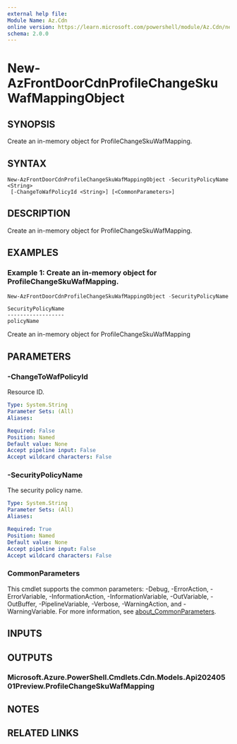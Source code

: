 ```yaml
---
external help file:
Module Name: Az.Cdn
online version: https://learn.microsoft.com/powershell/module/Az.Cdn/new-AzFrontDoorCdnProfileChangeSkuWafMappingObject
schema: 2.0.0
---
```


# New-AzFrontDoorCdnProfileChangeSkuWafMappingObject

## SYNOPSIS
Create an in-memory object for ProfileChangeSkuWafMapping.

## SYNTAX

```
New-AzFrontDoorCdnProfileChangeSkuWafMappingObject -SecurityPolicyName <String>
 [-ChangeToWafPolicyId <String>] [<CommonParameters>]
```

## DESCRIPTION
Create an in-memory object for ProfileChangeSkuWafMapping.

## EXAMPLES

### Example 1: Create an in-memory object for ProfileChangeSkuWafMapping.
```powershell
New-AzFrontDoorCdnProfileChangeSkuWafMappingObject -SecurityPolicyName policyName -ChangeToWafPolicyId toWafPolicyId
```

```output
SecurityPolicyName
------------------
policyName
```

Create an in-memory object for ProfileChangeSkuWafMapping

## PARAMETERS

### -ChangeToWafPolicyId
Resource ID.

```yaml
Type: System.String
Parameter Sets: (All)
Aliases:

Required: False
Position: Named
Default value: None
Accept pipeline input: False
Accept wildcard characters: False
```

### -SecurityPolicyName
The security policy name.

```yaml
Type: System.String
Parameter Sets: (All)
Aliases:

Required: True
Position: Named
Default value: None
Accept pipeline input: False
Accept wildcard characters: False
```

### CommonParameters
This cmdlet supports the common parameters: -Debug, -ErrorAction, -ErrorVariable, -InformationAction, -InformationVariable, -OutVariable, -OutBuffer, -PipelineVariable, -Verbose, -WarningAction, and -WarningVariable. For more information, see [about_CommonParameters](http://go.microsoft.com/fwlink/?LinkID=113216).

## INPUTS

## OUTPUTS

### Microsoft.Azure.PowerShell.Cmdlets.Cdn.Models.Api20240501Preview.ProfileChangeSkuWafMapping

## NOTES

## RELATED LINKS


